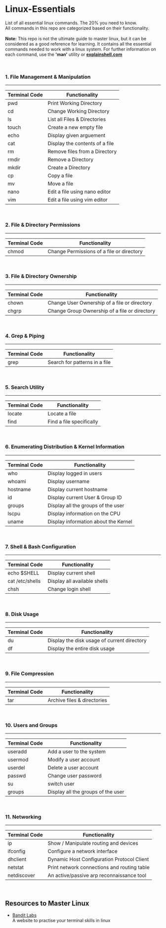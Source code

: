 # Linux-Essentials
List of all essential linux commands. The 20% you need to know. <br>
All commands in this repo are categorized based on their functionality.
<br><br>
**Note:** This repo is not the ultimate guide to master linux, but it can be considered as a good reference for learning. It contains all the essential commands needed to work with a linux system. For further information on each command, use the **'man'** utility or **[explainshell.com](https://explainshell.com/)**

<br>

### 1. File Management & Manipulation
<hr>

Terminal Code  | Functionality
-------------  | -------------
pwd  | Print Working Directory
cd | Change Working Directory
ls | List all Files & Directories
touch | Create a new empty file
echo | Display given arguement
cat | Display the contents of a file
rm | Remove files from a Directory
rmdir | Remove a Directory
mkdir | Create a Directory
cp | Copy a file
mv | Move a file
nano | Edit a file using nano editor
vim | Edit a file using vim editor

<br>

### 2. File & Directory Permissions
<hr>

Terminal Code  | Functionality
-------------  | -------------
chmod  |  Change Permissions of a file or directory
 

<br>

### 3. File & Directory Ownership
<hr>

Terminal Code  | Functionality
-------------  | -------------
chown  |  Change User Ownership of a file or directory
chgrp  |  Change Group Ownership of a file or directory

<br>

### 4. Grep & Piping
<hr>

Terminal Code  | Functionality
-------------  | -------------
grep   |  Search for patterns in a file

<br>

### 5. Search Utility
<hr>

Terminal Code  | Functionality
-------------  | -------------
locate   |  Locate a file
find     |  Find a file specifically

<br>

### 6. Enumerating Distribution & Kernel Information
<hr>

Terminal Code  | Functionality
-------------  | -------------
who  |  Display logged in users
whoami  |  Display username
hostname  |  Display current hostname
id  |  Display current User & Group ID
groups  |  Display all the groups of the user
lscpu  | Display information on the CPU
uname  |  Display information about the Kernel

<br>

### 7. Shell & Bash Configuration
<hr>

Terminal Code  | Functionality
-------------  | -------------
echo $SHELL  |  Display current shell
cat /etc/shells  |  Display all available shells
chsh  |  Change login shell

<br>

### 8. Disk Usage
<hr>

Terminal Code  | Functionality
-------------  | -------------
du  |  Display the disk usage of current directory
df  |  Display the entire disk usage

<br>

### 9. File Compression
<hr>

Terminal Code  | Functionality
-------------  | -------------
tar  |  Archive files & directories

<br>


### 10. Users and Groups
<hr>

Terminal Code  | Functionality
-------------  | -------------
useradd  |  Add a user to the system 
usermod  |  Modify a user account
userdel  |  Delete a user account
passwd  |  Change user password
su  |  switch user
groups  | Display all the groups of the user

<br>

### 11. Networking
<hr>

Terminal Code  | Functionality
-------------  | -------------
ip  | Show / Manipulate routing and devices 
ifconfig  |  Configure a network interface
dhclient  |  Dynamic Host Configuration Protocol Client
netstat  |  Print network connections and routing table 
netdiscover  |  An active/passive arp reconnaissance tool

<br>

## Resources to Master Linux 

* [Bandit Labs](https://overthewire.org/wargames/bandit/) <br>
  A website to practise your terminal skills in linux
